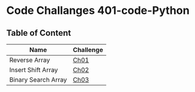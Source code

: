# Code Challanges  401-code-Python

## Table of Content

| Name | Challenge|
| --- | ----------- |
| Reverse Array | [Ch01](https://github.com/eslamakram/data-structures-and-algorithms/tree/main/python/code_challenges/array-reverse) |
| Insert Shift Array | [Ch02](https://github.com/eslamakram/data-structures-and-algorithms/tree/main/python/code_challenges/array-insert-shift) |
| Binary Search Array | [Ch03](https://github.com/eslamakram/data-structures-and-algorithms/tree/main/python/code_challenges/array-reverse/README.md) |
